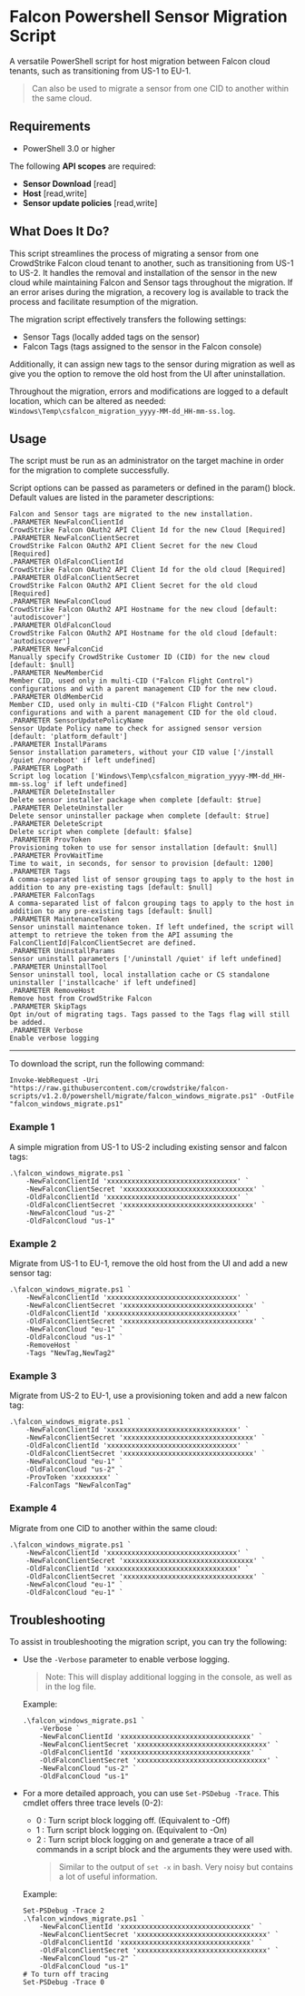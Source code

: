 # Falcon Powershell Sensor Migration Script

A versatile PowerShell script for host migration between Falcon cloud tenants, such as transitioning from US-1 to EU-1.

> Can also be used to migrate a sensor from one CID to another within the same cloud.

## Requirements

- PowerShell 3.0 or higher

The following **API scopes** are required:

- **Sensor Download** [read]
- **Host** [read,write]
- **Sensor update policies** [read,write]

## What Does It Do?

This script streamlines the process of migrating a sensor from one CrowdStrike Falcon cloud tenant to another, such as transitioning from US-1 to US-2. It handles the removal and installation of the sensor in the new cloud while maintaining Falcon and Sensor tags throughout the migration. If an error arises during the migration, a recovery log is available to track the process and facilitate resumption of the migration.

The migration script effectively transfers the following settings:

- Sensor Tags (locally added tags on the sensor)
- Falcon Tags (tags assigned to the sensor in the Falcon console)

Additionally, it can assign new tags to the sensor during migration as well as give you the option to remove the old host from the UI after uninstallation.

Throughout the migration, errors and modifications are logged to a default location, which can be altered as needed: `Windows\Temp\csfalcon_migration_yyyy-MM-dd_HH-mm-ss.log`.

## Usage

The script must be run as an administrator on the target machine in order for the migration to complete
successfully.

Script options can be passed as parameters or defined in the param() block. Default values are listed in
the parameter descriptions:

```terminal
Falcon and Sensor tags are migrated to the new installation.
.PARAMETER NewFalconClientId
CrowdStrike Falcon OAuth2 API Client Id for the new Cloud [Required]
.PARAMETER NewFalconClientSecret
CrowdStrike Falcon OAuth2 API Client Secret for the new Cloud [Required]
.PARAMETER OldFalconClientId
CrowdStrike Falcon OAuth2 API Client Id for the old cloud [Required]
.PARAMETER OldFalconClientSecret
CrowdStrike Falcon OAuth2 API Client Secret for the old cloud [Required]
.PARAMETER NewFalconCloud
CrowdStrike Falcon OAuth2 API Hostname for the new cloud [default: 'autodiscover']
.PARAMETER OldFalconCloud
CrowdStrike Falcon OAuth2 API Hostname for the old cloud [default: 'autodiscover']
.PARAMETER NewFalconCid
Manually specify CrowdStrike Customer ID (CID) for the new cloud [default: $null]
.PARAMETER NewMemberCid
Member CID, used only in multi-CID ("Falcon Flight Control") configurations and with a parent management CID for the new cloud.
.PARAMETER OldMemberCid
Member CID, used only in multi-CID ("Falcon Flight Control") configurations and with a parent management CID for the old cloud.
.PARAMETER SensorUpdatePolicyName
Sensor Update Policy name to check for assigned sensor version [default: 'platform_default']
.PARAMETER InstallParams
Sensor installation parameters, without your CID value ['/install /quiet /noreboot' if left undefined]
.PARAMETER LogPath
Script log location ['Windows\Temp\csfalcon_migration_yyyy-MM-dd_HH-mm-ss.log' if left undefined]
.PARAMETER DeleteInstaller
Delete sensor installer package when complete [default: $true]
.PARAMETER DeleteUninstaller
Delete sensor uninstaller package when complete [default: $true]
.PARAMETER DeleteScript
Delete script when complete [default: $false]
.PARAMETER ProvToken
Provisioning token to use for sensor installation [default: $null]
.PARAMETER ProvWaitTime
Time to wait, in seconds, for sensor to provision [default: 1200]
.PARAMETER Tags
A comma-separated list of sensor grouping tags to apply to the host in addition to any pre-existing tags [default: $null]
.PARAMETER FalconTags
A comma-separated list of falcon grouping tags to apply to the host in addition to any pre-existing tags [default: $null]
.PARAMETER MaintenanceToken
Sensor uninstall maintenance token. If left undefined, the script will attempt to retrieve the token from the API assuming the FalconClientId|FalconClientSecret are defined.
.PARAMETER UninstallParams
Sensor uninstall parameters ['/uninstall /quiet' if left undefined]
.PARAMETER UninstallTool
Sensor uninstall tool, local installation cache or CS standalone uninstaller ['installcache' if left undefined]
.PARAMETER RemoveHost
Remove host from CrowdStrike Falcon
.PARAMETER SkipTags
Opt in/out of migrating tags. Tags passed to the Tags flag will still be added.
.PARAMETER Verbose
Enable verbose logging
```

----------

To download the script, run the following command:

```pwsh
Invoke-WebRequest -Uri "https://raw.githubusercontent.com/crowdstrike/falcon-scripts/v1.2.0/powershell/migrate/falcon_windows_migrate.ps1" -OutFile "falcon_windows_migrate.ps1"
```

### Example 1

A simple migration from US-1 to US-2 including existing sensor and falcon tags:

```pwsh
.\falcon_windows_migrate.ps1 `
    -NewFalconClientId 'xxxxxxxxxxxxxxxxxxxxxxxxxxxxxxxx' `
    -NewFalconClientSecret 'xxxxxxxxxxxxxxxxxxxxxxxxxxxxxxxx' `
    -OldFalconClientId 'xxxxxxxxxxxxxxxxxxxxxxxxxxxxxxxx' `
    -OldFalconClientSecret 'xxxxxxxxxxxxxxxxxxxxxxxxxxxxxxxx' `
    -NewFalconCloud "us-2" `
    -OldFalconCloud "us-1"
```

### Example 2

Migrate from US-1 to EU-1, remove the old host from the UI and add a new sensor tag:

```pwsh
.\falcon_windows_migrate.ps1 `
    -NewFalconClientId 'xxxxxxxxxxxxxxxxxxxxxxxxxxxxxxxx' `
    -NewFalconClientSecret 'xxxxxxxxxxxxxxxxxxxxxxxxxxxxxxxx' `
    -OldFalconClientId 'xxxxxxxxxxxxxxxxxxxxxxxxxxxxxxxx' `
    -OldFalconClientSecret 'xxxxxxxxxxxxxxxxxxxxxxxxxxxxxxxx' `
    -NewFalconCloud "eu-1" `
    -OldFalconCloud "us-1" `
    -RemoveHost `
    -Tags "NewTag,NewTag2"
```

### Example 3

Migrate from US-2 to EU-1, use a provisioning token and add a new falcon tag:

```pwsh
.\falcon_windows_migrate.ps1 `
    -NewFalconClientId 'xxxxxxxxxxxxxxxxxxxxxxxxxxxxxxxx' `
    -NewFalconClientSecret 'xxxxxxxxxxxxxxxxxxxxxxxxxxxxxxxx' `
    -OldFalconClientId 'xxxxxxxxxxxxxxxxxxxxxxxxxxxxxxxx' `
    -OldFalconClientSecret 'xxxxxxxxxxxxxxxxxxxxxxxxxxxxxxxx' `
    -NewFalconCloud "eu-1" `
    -OldFalconCloud "us-2" `
    -ProvToken 'xxxxxxxx' `
    -FalconTags "NewFalconTag"
```

### Example 4

Migrate from one CID to another within the same cloud:

```pwsh
.\falcon_windows_migrate.ps1 `
    -NewFalconClientId 'xxxxxxxxxxxxxxxxxxxxxxxxxxxxxxxx' `
    -NewFalconClientSecret 'xxxxxxxxxxxxxxxxxxxxxxxxxxxxxxxx' `
    -OldFalconClientId 'xxxxxxxxxxxxxxxxxxxxxxxxxxxxxxxx' `
    -OldFalconClientSecret 'xxxxxxxxxxxxxxxxxxxxxxxxxxxxxxxx' `
    -NewFalconCloud "eu-1" `
    -OldFalconCloud "eu-1" `
```

## Troubleshooting

To assist in troubleshooting the migration script, you can try the following:

- Use the `-Verbose` parameter to enable verbose logging.

  > Note: This will display additional logging in the console, as well as in the log file.

  Example:

    ```pwsh
    .\falcon_windows_migrate.ps1 `
        -Verbose `
        -NewFalconClientId 'xxxxxxxxxxxxxxxxxxxxxxxxxxxxxxxx' `
        -NewFalconClientSecret 'xxxxxxxxxxxxxxxxxxxxxxxxxxxxxxxx' `
        -OldFalconClientId 'xxxxxxxxxxxxxxxxxxxxxxxxxxxxxxxx' `
        -OldFalconClientSecret 'xxxxxxxxxxxxxxxxxxxxxxxxxxxxxxxx' `
        -NewFalconCloud "us-2" `
        -OldFalconCloud "us-1"
    ```

- For a more detailed approach, you can use `Set-PSDebug -Trace`. This cmdlet offers three trace levels (0-2):

  - 0 : Turn script block logging off. (Equivalent to -Off)
  - 1 : Turn script block logging on. (Equivalent to -On)
  - 2 : Turn script block logging on and generate a trace of all commands in a script block and the arguments they were used with.
    > Similar to the output of `set -x` in bash. Very noisy but contains a lot of useful information.

  Example:

    ```pwsh
    Set-PSDebug -Trace 2
    .\falcon_windows_migrate.ps1 `
        -NewFalconClientId 'xxxxxxxxxxxxxxxxxxxxxxxxxxxxxxxx' `
        -NewFalconClientSecret 'xxxxxxxxxxxxxxxxxxxxxxxxxxxxxxxx' `
        -OldFalconClientId 'xxxxxxxxxxxxxxxxxxxxxxxxxxxxxxxx' `
        -OldFalconClientSecret 'xxxxxxxxxxxxxxxxxxxxxxxxxxxxxxxx' `
        -NewFalconCloud "us-2" `
        -OldFalconCloud "us-1"
    # To turn off tracing
    Set-PSDebug -Trace 0
    ```

